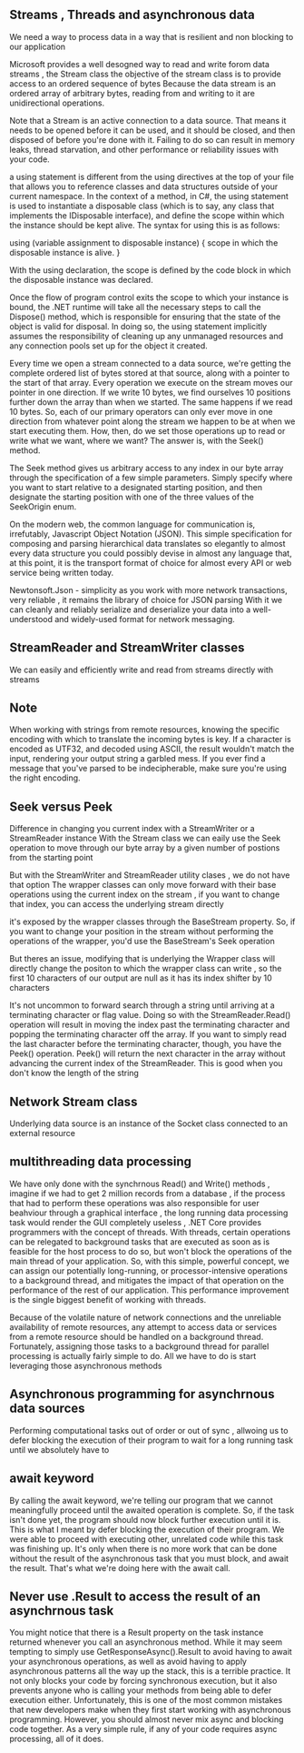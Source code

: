 ## Streams , Threads and asynchronous data

We need a way to process data in a way that is resilient and non blocking to our application

Microsoft provides a well desogned way to read and write forom data streams , the Stream class
the objective of the stream class is to provide access to an ordered sequence of bytes
Because the data stream is an ordered array of arbitrary bytes, reading from and writing
to it are unidirectional operations.

Note that a Stream is an active connection to a data source. That means it needs to be opened before it can be used,
and it should be closed, and then disposed of before you're done with it. Failing to do so can result in memory leaks,
thread starvation, and other performance or reliability issues with your code.


 a using statement is different from the using directives at the top of your file that allows you to reference classes
 and data structures outside of your current namespace. In the context of a method, in C#, the using statement is used
 to instantiate a disposable class (which is to say, any class that implements the IDisposable interface), and define the
 scope within which the instance should be kept alive. The syntax for using this is as follows:

   using (variable assignment to disposable instance) {
       scope in which the disposable instance is alive.
}


With the using declaration, the scope is defined by the code block in which the disposable instance
was declared.


Once the flow of program control exits the scope to which your instance is bound, the .NET runtime will take all the necessary
steps to call the Dispose() method, which is responsible for ensuring that the state of the object is valid for disposal. In doing
so, the using statement implicitly assumes the responsibility of cleaning up any unmanaged resources and any connection pools set
up for the object it created.


Every time we open a stream connected to a data source, we're getting the complete ordered list of bytes stored at that source,
along with a pointer to the start of that array. Every operation we execute on the stream moves our pointer in one direction.
If we write 10 bytes, we find ourselves 10 positions further down the array than when we started. The same happens if we read
10 bytes. So, each of our primary operators can only ever move in one direction from whatever point along the stream we happen
to be at when we start executing them. How, then, do we set those operations up to read or write what we want, where we want?
The answer is, with the Seek() method.

The Seek method gives us arbitrary access to any index in our byte array through the specification of a few simple parameters.
Simply specify where you want to start relative to a designated starting position, and then designate the starting position with
one of the three values of the SeekOrigin enum.

On the modern web, the common language for communication is, irrefutably, Javascript Object Notation (JSON). This simple specification
for composing and parsing hierarchical data translates so elegantly to almost every data structure you could possibly devise in almost
any language that, at this point, it is the transport format of choice for almost every API or web service being written today.

Newtonsoft.Json - simplicity as you work with more network transactions, very reliable , it remains the library of choice for JSON parsing
With it we can cleanly and reliably serialize and deserialize your data into a well-understood and widely-used format for network messaging.


## StreamReader and StreamWriter classes
We can easily and efficiently write and read from streams directly with streams

## Note
When working with strings from remote resources, knowing the specific encoding with which to translate the incoming bytes is key. If a
character is encoded as UTF32, and decoded using ASCII, the result wouldn't match the input, rendering your output string a garbled mess.
If you ever find a message that you've parsed to be indecipherable, make sure you're using the right encoding.

## Seek versus Peek
Difference in changing you current index with a StreamWriter or a StreamReader instance
With the Stream class we can eaily use the Seek operation to move through our byte array
by a given number of postions from the starting point

But with the StreamWriter and StreamReader utility clases , we do not have that option
The wrapper classes can only move forward with their base operations using the current index
on the stream , if you want to change that index, you can access the underlying stream directly

it's exposed by the wrapper classes through the BaseStream property. So, if you want to change your
position in the stream without performing the operations of the wrapper, you'd use the BaseStream's
Seek operation

But theres an issue, modifying that is underlying the Wrapper class will directly
change the positon to which the wrapper class can write , so the first 10 characters of our output
are null as it has its index shifter by 10 characters

It's not uncommon to forward search through a string until arriving at a terminating character or flag value.
Doing so with the StreamReader.Read() operation will result in moving the index past the terminating character
and popping the terminating character off the array. If you want to simply read the last character before the
terminating character, though, you have the Peek() operation. Peek() will return the next character in the array
without advancing the current index of the StreamReader. This is good when you don't know the length of the string

## Network Stream class
Underlying data source is an instance of the Socket class connected to an external
resource

## multithreading data processing
We have only done with the synchrnous Read() and Write() methods , imagine if we had to
get 2 million records from a database , if the process that had to perform these operations
was also responsible for user beahviour through a graphical interface , the long running
data processing task would render the GUI completely useless , .NET Core provides programmers with the concept of threads.
With threads, certain operations can be relegated to background tasks that are executed as soon as is feasible for the host
process to do so, but won't block the operations of the main thread of your application. So, with this simple, powerful concept,
we can assign our potentially long-running, or processor-intensive operations to a background thread, and mitigates the impact
of that operation on the performance of the rest of our application. This performance improvement is the single biggest benefit of
working with threads.

Because of the volatile nature of network connections and the unreliable availability of remote resources, any attempt to access
data or services from a remote resource should be handled on a background thread. Fortunately, assigning those tasks to a background
thread for parallel processing is actually fairly simple to do. All we have to do is start leveraging those asynchronous methods

## Asynchronous programming for asynchrnous data sources
Performing computational tasks out of order or out of sync , allwoing us to defer blocking the execution of their program to wait for a long running
task until we absolutely have to

## await keyword
By calling the await keyword, we're telling our program that we cannot meaningfully proceed until the awaited operation is complete.
So, if the task isn't done yet, the program should now block further execution until it is. This is what I meant by defer blocking the execution of
their program. We were able to proceed with executing other, unrelated code while this task was finishing up. It's only when there is no more work
that can be done without the result of the asynchronous task that you must block, and await the result. That's what we're doing here with the await call.

## Never use .Result to access the result of an asynchrnous task
You might notice that there is a Result property on the task instance returned whenever you call an asynchronous method. While it may seem tempting to simply use
GetResponseAsync().Result to avoid having to await your asynchronous operations, as well as avoid having to apply asynchronous patterns all the way up the stack, this is a terrible practice.
It not only blocks your code by forcing synchronous execution, but it also prevents anyone who is calling your methods from being able to defer execution either. Unfortunately,
this is one of the most common mistakes that new developers make when they first start working with asynchronous programming. However, you should almost never mix async and blocking code
together. As a very simple rule, if any of your code requires async processing, all of it does.